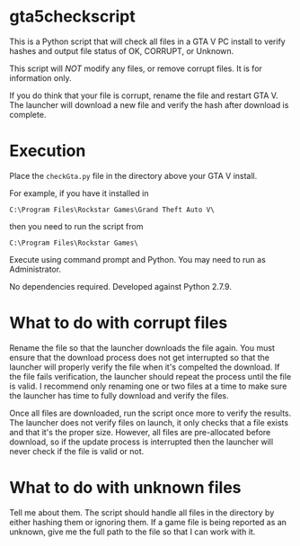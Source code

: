 # gta5checkscript

This is a Python script that will check all files in a GTA V PC install to verify hashes and output file status of OK, CORRUPT, or Unknown.

This script will *NOT* modify any files, or remove corrupt files. It is for information only.

If you do think that your file is corrupt, rename the file and restart GTA V. The launcher will download a new file and verify the hash after download is complete.

# Execution

Place the `checkGta.py` file in the directory above your GTA V install.

For example, if you have it installed in

`C:\Program Files\Rockstar Games\Grand Theft Auto V\`

then you need to run the script from

`C:\Program Files\Rockstar Games\`

Execute using command prompt and Python. You may need to run as Administrator.

No dependencies required. Developed against Python 2.7.9.

# What to do with corrupt files

Rename the file so that the launcher downloads the file again. You must ensure that the download process does not get interrupted so that the launcher will properly verify the file when it's compelted the download. If the file fails verification, the launcher should repeat the process until the file is valid. I recommend only renaming one or two files at a time to make sure the launcher has time to fully download and verify the files.

Once all files are downloaded, run the script once more to verify the results. The launcher does not verify files on launch, it only checks that a file exists and that it's the proper size. However, all files are pre-allocated before download, so if the update process is interrupted then the launcher will never check if the file is valid or not.

# What to do with unknown files

Tell me about them. The script should handle all files in the directory by either hashing them or ignoring them. If a game file is being reported as an unknown, give me the full path to the file so that I can work with it.
